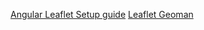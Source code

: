 [Angular Leaflet Setup guide](https://www.digitalocean.com/community/tutorials/angular-angular-and-leaflet)
[Leaflet Geoman](https://geoman.io/leaflet-geoman)